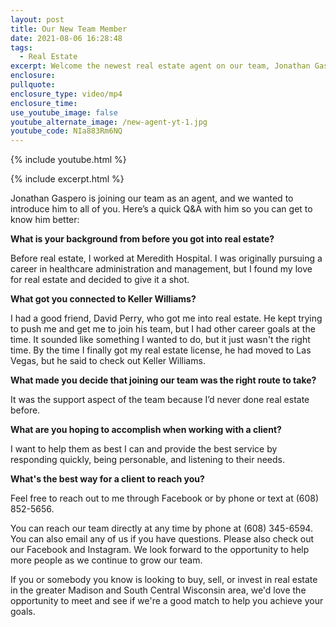 ```yaml
---
layout: post
title: Our New Team Member
date: 2021-08-06 16:28:48
tags:
  - Real Estate
excerpt: Welcome the newest real estate agent on our team, Jonathan Gaspero.
enclosure:
pullquote:
enclosure_type: video/mp4
enclosure_time:
use_youtube_image: false
youtube_alternate_image: /new-agent-yt-1.jpg
youtube_code: NIa883Rm6NQ
---
```

{% include youtube.html %}

{% include excerpt.html %}

Jonathan Gaspero is joining our team as an agent, and we wanted to introduce him to all of you. Here’s a quick Q&A with him so you can get to know him better:

**What is your background from before you got into real estate?**

Before real estate, I worked at Meredith Hospital. I was originally pursuing a career in healthcare administration and management, but I found my love for real estate and decided to give it a shot.

**What got you connected to Keller Williams?**

I had a good friend, David Perry, who got me into real estate. He kept trying to push me and get me to join his team, but I had other career goals at the time. It sounded like something I wanted to do, but it just wasn't the right time. By the time I finally got my real estate license, he had moved to Las Vegas, but he said to check out Keller Williams.

**What made you decide that joining our team was the right route to take?**

It was the support aspect of the team because I’d never done real estate before.

**What are you hoping to accomplish when working with a client?**

I want to help them as best I can and provide the best service by responding quickly, being personable, and listening to their needs.

**What's the best way for a client to reach you?**

Feel free to reach out to me through Facebook or by phone or text at (608) 852-5656.

You can reach our team directly at any time by phone at (608) 345-6594. You can also email any of us if you have questions. Please also check out our Facebook and Instagram. We look forward to the opportunity to help more people as we continue to grow our team.&nbsp;

If you or somebody you know is looking to buy, sell, or invest in real estate in the greater Madison and South Central Wisconsin area, we'd love the opportunity to meet and see if we're a good match to help you achieve your goals.
